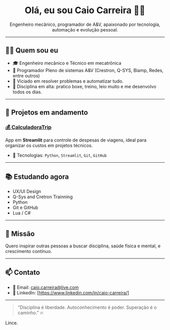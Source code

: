 
<h1 align="center">Olá, eu sou Caio Carreira 👊😎</h1>

<p align="center">
  Engenheiro mecânico, programador de A&V, apaixonado por tecnologia, automação e evolução pessoal.
</p>

---

## 👨‍💻 Quem sou eu

- 🎓 Engenheiro mecânico e Técnico em mecatrônica
- 🔌 Programador Pleno de sistemas A&V (Crestron, Q-SYS, Biamp, Redes, entre outros)
- 🧠 Viciado em resolver problemas e automatizar tudo.
- 🥋 Disciplina em alta: pratico boxe, treino, leio muito e me desenvolvo todos os dias.

---

## 🚀 Projetos em andamento

### [💰 CalculadoraTrip](https://calculadoratrip.streamlit.app/)
App em **Streamlit** para controle de despesas de viagens, ideal para organizar os custos em projetos técnicos.

- 🔧 Tecnologias: `Python`, `Streamlit`, `Git`, `GitHub`

---

## 📚 Estudando agora

- UX/UI Design
- Q-Sys and Cretron Trainning
- Python
- Git e GitHub
- Lua / C#

---

## 🎯 Missão

 Quero inspirar outras pessoas a buscar disciplina, saúde física e mental, e crescimento contínuo.

---

## 📫 Contato

- 📧 Email: caio.carreira@live.com
- 💼 LinkedIn: [https://www.linkedin.com/in/caio-carreira/]

---

> “Disciplina é liberdade. Autoconhecimento é poder. Superação é o caminho.” 🔥

Lince.